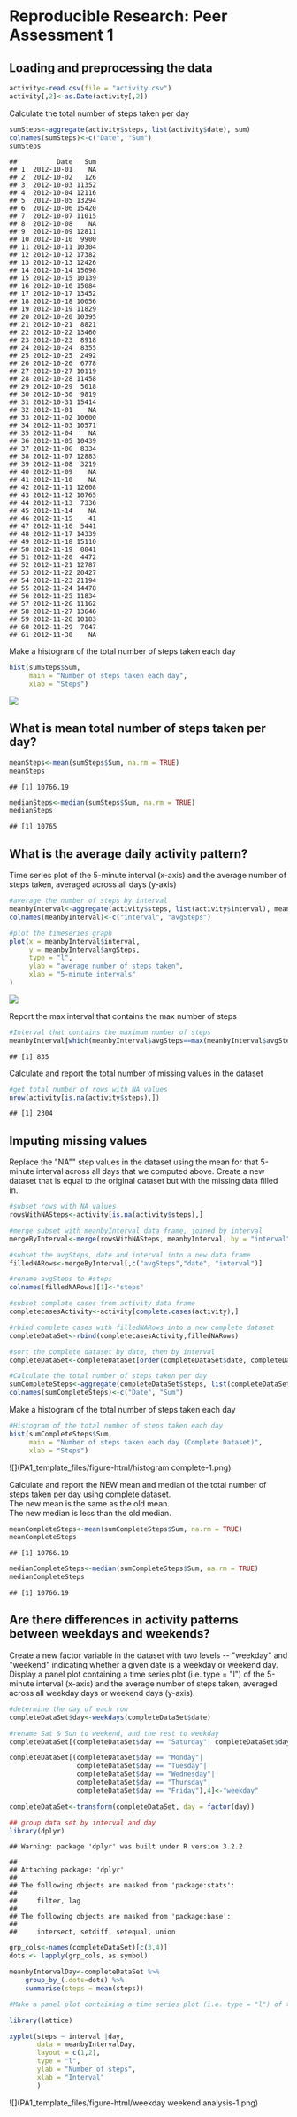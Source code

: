 # Reproducible Research: Peer Assessment 1


## Loading and preprocessing the data

```r
activity<-read.csv(file = "activity.csv")
activity[,2]<-as.Date(activity[,2])
```

Calculate the total number of steps taken per day

```r
sumSteps<-aggregate(activity$steps, list(activity$date), sum)
colnames(sumSteps)<-c("Date", "Sum")
sumSteps
```

```
##          Date   Sum
## 1  2012-10-01    NA
## 2  2012-10-02   126
## 3  2012-10-03 11352
## 4  2012-10-04 12116
## 5  2012-10-05 13294
## 6  2012-10-06 15420
## 7  2012-10-07 11015
## 8  2012-10-08    NA
## 9  2012-10-09 12811
## 10 2012-10-10  9900
## 11 2012-10-11 10304
## 12 2012-10-12 17382
## 13 2012-10-13 12426
## 14 2012-10-14 15098
## 15 2012-10-15 10139
## 16 2012-10-16 15084
## 17 2012-10-17 13452
## 18 2012-10-18 10056
## 19 2012-10-19 11829
## 20 2012-10-20 10395
## 21 2012-10-21  8821
## 22 2012-10-22 13460
## 23 2012-10-23  8918
## 24 2012-10-24  8355
## 25 2012-10-25  2492
## 26 2012-10-26  6778
## 27 2012-10-27 10119
## 28 2012-10-28 11458
## 29 2012-10-29  5018
## 30 2012-10-30  9819
## 31 2012-10-31 15414
## 32 2012-11-01    NA
## 33 2012-11-02 10600
## 34 2012-11-03 10571
## 35 2012-11-04    NA
## 36 2012-11-05 10439
## 37 2012-11-06  8334
## 38 2012-11-07 12883
## 39 2012-11-08  3219
## 40 2012-11-09    NA
## 41 2012-11-10    NA
## 42 2012-11-11 12608
## 43 2012-11-12 10765
## 44 2012-11-13  7336
## 45 2012-11-14    NA
## 46 2012-11-15    41
## 47 2012-11-16  5441
## 48 2012-11-17 14339
## 49 2012-11-18 15110
## 50 2012-11-19  8841
## 51 2012-11-20  4472
## 52 2012-11-21 12787
## 53 2012-11-22 20427
## 54 2012-11-23 21194
## 55 2012-11-24 14478
## 56 2012-11-25 11834
## 57 2012-11-26 11162
## 58 2012-11-27 13646
## 59 2012-11-28 10183
## 60 2012-11-29  7047
## 61 2012-11-30    NA
```

Make a histogram of the total number of steps taken each day

```r
hist(sumSteps$Sum,
     main = "Number of steps taken each day",
     xlab = "Steps")
```

![](PA1_template_files/figure-html/histogram-1.png) 

## What is mean total number of steps taken per day?

```r
meanSteps<-mean(sumSteps$Sum, na.rm = TRUE)
meanSteps
```

```
## [1] 10766.19
```

```r
medianSteps<-median(sumSteps$Sum, na.rm = TRUE)
medianSteps
```

```
## [1] 10765
```

## What is the average daily activity pattern?
Time series plot of the 5-minute interval (x-axis) and the average number of steps taken, averaged across all days (y-axis)

```r
#average the number of steps by interval
meanbyInterval<-aggregate(activity$steps, list(activity$interval), mean, na.rm=TRUE)
colnames(meanbyInterval)<-c("interval", "avgSteps")

#plot the timeseries graph
plot(x = meanbyInterval$interval,
     y = meanbyInterval$avgSteps,
     type = "l",
     ylab = "average number of steps taken",
     xlab = "5-minute intervals"
)
```

![](PA1_template_files/figure-html/timeseries-1.png) 

Report the max interval that contains the max number of steps

```r
#Interval that contains the maximum number of steps
meanbyInterval[which(meanbyInterval$avgSteps==max(meanbyInterval$avgSteps)),1]
```

```
## [1] 835
```

Calculate and report the total number of missing values in the dataset

```r
#get total number of rows with NA values
nrow(activity[is.na(activity$steps),])
```

```
## [1] 2304
```


## Imputing missing values
Replace the "NA"" step values in the dataset using the mean for that 5-minute interval across all days that we computed above. Create a new dataset that is equal to the original dataset but with the missing data filled in.

```r
#subset rows with NA values
rowsWithNASteps<-activity[is.na(activity$steps),]

#merge subset with meanbyInterval data frame, joined by interval
mergeByInterval<-merge(rowsWithNASteps, meanbyInterval, by = "interval")

#subset the avgSteps, date and interval into a new data frame
filledNARows<-mergeByInterval[,c("avgSteps","date", "interval")]

#rename avgSteps to #steps
colnames(filledNARows)[1]<-"steps"

#subset complate cases from activity data frame
completecasesActivity<-activity[complete.cases(activity),]

#rbind complete cases with filledNARows into a new complete dataset
completeDataSet<-rbind(completecasesActivity,filledNARows)

#sort the complete dataset by date, then by interval
completeDataSet<-completeDataSet[order(completeDataSet$date, completeDataSet$interval),]

#Calculate the total number of steps taken per day
sumCompleteSteps<-aggregate(completeDataSet$steps, list(completeDataSet$date), sum)
colnames(sumCompleteSteps)<-c("Date", "Sum")
```

Make a histogram of the total number of steps taken each day

```r
#Histogram of the total number of steps taken each day
hist(sumCompleteSteps$Sum,
     main = "Number of steps taken each day (Complete Dataset)",
     xlab = "Steps")
```

![](PA1_template_files/figure-html/histogram complete-1.png) 

Calculate and report the NEW mean and median of the total number of steps taken per day using complete dataset.  
The new mean is the same as the old mean.  
The new median is less than the old median.

```r
meanCompleteSteps<-mean(sumCompleteSteps$Sum, na.rm = TRUE)
meanCompleteSteps
```

```
## [1] 10766.19
```

```r
medianCompleteSteps<-median(sumCompleteSteps$Sum, na.rm = TRUE)
medianCompleteSteps
```

```
## [1] 10766.19
```

## Are there differences in activity patterns between weekdays and weekends?
Create a new factor variable in the dataset with two levels -- "weekday" and "weekend" indicating whether a given date is a weekday or weekend day.  
Display a panel plot containing a time series plot (i.e. type = "l") of the 5-minute interval (x-axis) and the average number of steps taken, averaged across all weekday days or weekend days (y-axis). 

```r
#determine the day of each row
completeDataSet$day<-weekdays(completeDataSet$date)

#rename Sat & Sun to weekend, and the rest to weekday
completeDataSet[(completeDataSet$day == "Saturday"| completeDataSet$day == "Sunday"),4]<-"weekend"

completeDataSet[(completeDataSet$day == "Monday"|
                 completeDataSet$day == "Tuesday"|
                 completeDataSet$day == "Wednesday"|
                 completeDataSet$day == "Thursday"|
                 completeDataSet$day == "Friday"),4]<-"weekday"

completeDataSet<-transform(completeDataSet, day = factor(day))

## group data set by interval and day
library(dplyr)
```

```
## Warning: package 'dplyr' was built under R version 3.2.2
```

```
## 
## Attaching package: 'dplyr'
## 
## The following objects are masked from 'package:stats':
## 
##     filter, lag
## 
## The following objects are masked from 'package:base':
## 
##     intersect, setdiff, setequal, union
```

```r
grp_cols<-names(completeDataSet)[c(3,4)]
dots <- lapply(grp_cols, as.symbol)

meanbyIntervalDay<-completeDataSet %>%
    group_by_(.dots=dots) %>%
    summarise(steps = mean(steps))

#Make a panel plot containing a time series plot (i.e. type = "l") of the 5-minute interval (x-axis) and the #average number of steps taken, averaged across all weekday days or weekend days (y-axis).

library(lattice)

xyplot(steps ~ interval |day, 
       data = meanbyIntervalDay, 
       layout = c(1,2),
       type = "l",
       ylab = "Number of steps",
       xlab = "Interval"
       )
```

![](PA1_template_files/figure-html/weekday weekend analysis-1.png) 

